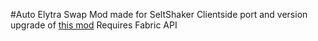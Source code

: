 #Auto Elytra Swap
Mod made for SeltShaker
Clientside port and version upgrade of [this mod](https://www.curseforge.com/minecraft/mc-mods/elytra-swap "this mod")
Requires Fabric API